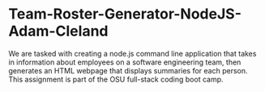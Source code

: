 # Team-Roster-Generator-NodeJS-Adam-Cleland
We are tasked with creating a node.js command line application that takes in information about employees on a software engineering team, then generates an HTML webpage that displays summaries for each person.  This assignment is part of the OSU full-stack coding boot camp.
